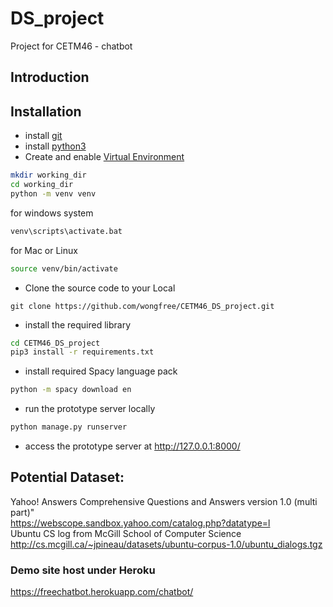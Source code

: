 # DS_project

Project for CETM46 - chatbot


## Introduction




## Installation

* install [git](https://git-scm.com/book/en/v2/Getting-Started-Installing-Git)
* install [python3](https://www.python.org/downloads/)
* Create and enable [Virtual Environment](https://docs.python.org/3/tutorial/venv.html) 
```bash
mkdir working_dir
cd working_dir
python -m venv venv
```
for windows system
```bash
venv\scripts\activate.bat
```
for Mac or Linux
```bash
source venv/bin/activate
```
* Clone the source code to your Local
```
git clone https://github.com/wongfree/CETM46_DS_project.git
```
* install the required library
```bash
cd CETM46_DS_project
pip3 install -r requirements.txt
```
* install required Spacy language pack
```bash
python -m spacy download en
``` 
* run the prototype server locally
```bash
python manage.py runserver
```
* access the prototype server at http://127.0.0.1:8000/



## Potential Dataset:
Yahoo! Answers Comprehensive Questions and Answers version 1.0 (multi part)"<br  />
https://webscope.sandbox.yahoo.com/catalog.php?datatype=l <br/>
Ubuntu CS log from McGill School of Computer Science <br/>
http://cs.mcgill.ca/~jpineau/datasets/ubuntu-corpus-1.0/ubuntu_dialogs.tgz<br/>

### Demo site host under Heroku
https://freechatbot.herokuapp.com/chatbot/

